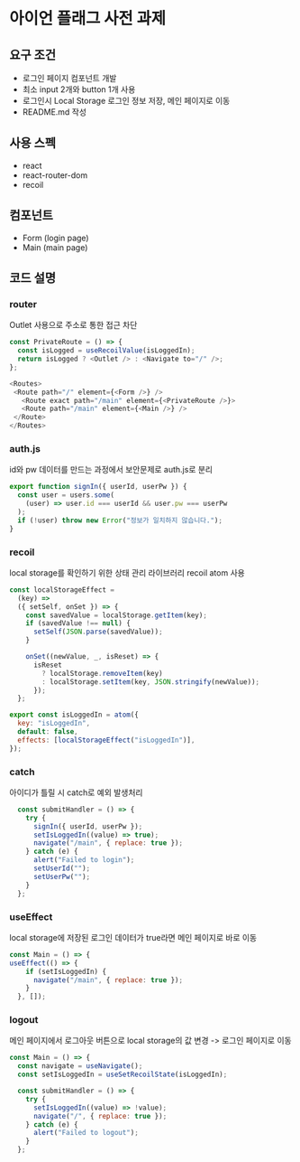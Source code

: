 # 아이언 플래그 사전 과제

## 요구 조건
- 로그인 페이지 컴포넌트 개발
- 최소 input 2개와 button 1개 사용
- 로그인시 Local Storage 로그인 정보 저장, 메인 페이지로 이동
- README.md 작성

## 사용 스펙
- react
- react-router-dom
- recoil

## 컴포넌트
- Form (login page)
- Main (main page)

## 코드 설명

### router
Outlet 사용으로 주소로 통한 접근 차단
```javascript
const PrivateRoute = () => {
  const isLogged = useRecoilValue(isLoggedIn);
  return isLogged ? <Outlet /> : <Navigate to="/" />;
};

<Routes>
 <Route path="/" element={<Form />} />
   <Route exact path="/main" element={<PrivateRoute />}>
   <Route path="/main" element={<Main />} />
 </Route>
</Routes>
```

### auth.js
id와 pw 데이터를 만드는 과정에서 보안문제로 auth.js로 분리
```javascript
export function signIn({ userId, userPw }) {
  const user = users.some(
    (user) => user.id === userId && user.pw === userPw
  );
  if (!user) throw new Error("정보가 일치하지 않습니다.");
}
```

### recoil
local storage를 확인하기 위한 상태 관리 라이브러리 recoil atom 사용
```javascript
const localStorageEffect =
  (key) =>
  ({ setSelf, onSet }) => {
    const savedValue = localStorage.getItem(key);
    if (savedValue !== null) {
      setSelf(JSON.parse(savedValue));
    }

    onSet((newValue, _, isReset) => {
      isReset
        ? localStorage.removeItem(key)
        : localStorage.setItem(key, JSON.stringify(newValue));
      });
  };

export const isLoggedIn = atom({
  key: "isLoggedIn",
  default: false,
  effects: [localStorageEffect("isLoggedIn")],
});
```

### catch
아이디가 틀릴 시 catch로 예외 발생처리
```javascript
  const submitHandler = () => {
    try {
      signIn({ userId, userPw });
      setIsLoggedIn((value) => true);
      navigate("/main", { replace: true });
    } catch (e) {
      alert("Failed to login");
      setUserId("");
      setUserPw("");
    }
  };
```

### useEffect
local storage에 저장된 로그인 데이터가 true라면 메인 페이지로 바로 이동
```javascript
const Main = () => {
useEffect(() => {
    if (setIsLoggedIn) {
      navigate("/main", { replace: true });
    }
  }, []);
```

### logout
메인 페이지에서 로그아웃 버튼으로 local storage의 값 변경 -> 로그인 페이지로 이동
```javascript
const Main = () => {
  const navigate = useNavigate();
  const setIsLoggedIn = useSetRecoilState(isLoggedIn);

  const submitHandler = () => {
    try {
      setIsLoggedIn((value) => !value);
      navigate("/", { replace: true });
    } catch (e) {
      alert("Failed to logout");
    }
  };
```
